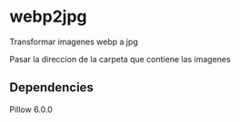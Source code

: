 # webp2jpg
Transformar imagenes webp a jpg

Pasar la direccion de la carpeta que contiene las imagenes

## Dependencies
Pillow                  6.0.0
